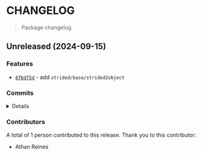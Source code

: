 # CHANGELOG

> Package changelog.

<section class="release" id="unreleased">

## Unreleased (2024-09-15)

<section class="features">

### Features

-   [`6f6df5d`](https://github.com/stdlib-js/stdlib/commit/6f6df5d539a8035cb3af7b1ceec0ead1ee943bee) - add `strided/base/strided2object`

</section>

<!-- /.features -->

<section class="commits">

### Commits

<details>

-   [`6f6df5d`](https://github.com/stdlib-js/stdlib/commit/6f6df5d539a8035cb3af7b1ceec0ead1ee943bee) - **feat:** add `strided/base/strided2object` _(by Athan Reines)_

</details>

</section>

<!-- /.commits -->

<section class="contributors">

### Contributors

A total of 1 person contributed to this release. Thank you to this contributor:

-   Athan Reines

</section>

<!-- /.contributors -->

</section>

<!-- /.release -->

